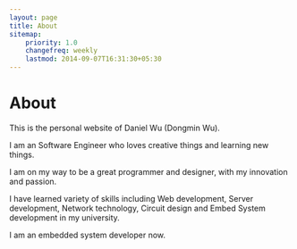 ```yaml
---
layout: page
title: About
sitemap:
    priority: 1.0
    changefreq: weekly
    lastmod: 2014-09-07T16:31:30+05:30
---
```


# About


This is the personal website of Daniel Wu (Dongmin Wu).

I am an Software Engineer who loves creative things and learning new things.

I am on my way to be a great programmer and designer, with my innovation and passion.

I have learned variety of skills including Web development, Server development, Network technology, Circuit design and Embed System development in my university. 

I am an embedded system developer now.

